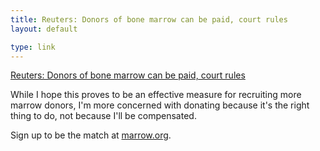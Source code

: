 ```yaml
---
title: Reuters: Donors of bone marrow can be paid, court rules
layout: default

type: link
---
```


[Reuters: Donors of bone marrow can be paid, court rules](http://www.reuters.com/article/2011/12/02/us-donors-bone-marrow-idUSTRE7B11FR20111202)

While I hope this proves to be an effective measure for recruiting more marrow donors, I'm more concerned with donating because it's the right thing to do, not because I'll be compensated.

Sign up to be the match at [marrow.org](http://marrow.org).